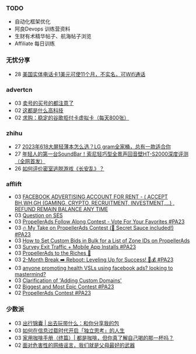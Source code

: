 ### TODO
-  自动化框架优化
-  阿良Devops 训练营资料
-  生财有术精华帖子、航海帖子浏览
-  Affiliate 每日训练

### 无忧分享
<!-- ruyo:START -->
-  28 [美国实体电话卡1美元可使11个月，不实名，可Wifi通话](https://51.ruyo.net/18487.html)<!-- ruyo:END -->

### advertcn
<!-- advertcn:START -->
-  03 [卖号的买号的都注意了](https://www.advertcn.com/forum.php?mod=viewthread&tid=112343)
-  02 [这都是什么高科技](https://www.advertcn.com/forum.php?mod=viewthread&tid=112340)
-  02 [求购：稳定的谷歌拒付卡虚拟卡（每天800张）](https://www.advertcn.com/forum.php?mod=viewthread&tid=112339)<!-- advertcn:END -->

### zhihu
<!-- zhihu:START -->
-  27 [2023年618大屏轻薄本怎么选？LG gram全家桶，总有一款适合你](http://zhuanlan.zhihu.com/p/632641888?utm_campaign=rss&utm_medium=rss&utm_source=rss&utm_content=title)
-  27 [年轻人的第一台SoundBar！索尼轻巧型全景声回音壁HT-S2000深度评测（全网首发）](http://zhuanlan.zhihu.com/p/630990296?utm_campaign=rss&utm_medium=rss&utm_source=rss&utm_content=title)
-  26 [如何评价密室逃脱游戏《长安乱》？](http://www.zhihu.com/question/563950552/answer/3045961312?utm_campaign=rss&utm_medium=rss&utm_source=rss&utm_content=title)<!-- zhihu:END -->

### afflift
<!-- afflift:START -->
-  03 [FACEBOOK ADVERTISING ACCOUNT FOR RENT - &lpar; ACCEPT BH,WH,GH &lpar;GAMING, CRYPTO, RECRUITMENT, INVESTMENT,...&rpar; , REFUND REMAIN BALANCE ANY TIME](https://afflift.com/f/threads/facebook-advertising-account-for-rent-accept-bh-wh-gh-gaming-crypto-recruitment-investment-refund-remain-balance-any-time.11161/)
-  03 [Question on SES](https://afflift.com/f/threads/question-on-ses.11728/)
-  03 [PropellerAds Follow Along Contest - Vote For Your Favorites #PA23](https://afflift.com/f/threads/propellerads-follow-along-contest-vote-for-your-favorites-pa23.11724/)
-  03 [🔥 My Take on PropellerAds Contest &lpar;🍅 Secret Sauce included!&rpar; #PA23](https://afflift.com/f/threads/%F0%9F%94%A5-my-take-on-propellerads-contest-%F0%9F%8D%85-secret-sauce-included-pa23.11642/)
-  03 [How to Set Custom Bids in Bulk for a List of Zone IDs on PropellerAds](https://afflift.com/f/threads/how-to-set-custom-bids-in-bulk-for-a-list-of-zone-ids-on-propellerads.11727/)
-  03 [Survey Exit Traffic + Mobile App Installs #PA23](https://afflift.com/f/threads/survey-exit-traffic-mobile-app-installs-pa23.11712/)
-  03 [PropellerAds to the Riches 🤑](https://afflift.com/f/threads/propellerads-to-the-riches-%F0%9F%A4%91.11567/)
-  03 [2-Month Break ➡️ Reboot: Leveling Up for Success! 💼💰 #PA23](https://afflift.com/f/threads/2-month-break-%E2%9E%A1%EF%B8%8F-reboot-leveling-up-for-success-%F0%9F%92%BC%F0%9F%92%B0-pa23.11560/)
-  03 [anyone promoting health VSLs using facebook ads? looking to mastermind?](https://afflift.com/f/threads/anyone-promoting-health-vsls-using-facebook-ads-looking-to-mastermind.11726/)
-  03 [Clarification of &#39;Adding Custom Domains&#39;](https://afflift.com/f/threads/clarification-of-adding-custom-domains.11725/)
-  02 [Biggest and Most Epic Contest #PA23](https://afflift.com/f/threads/biggest-and-most-epic-contest-pa23.11557/)
-  02 [PropellerAds Contest #PA23](https://afflift.com/f/threads/propellerads-contest-pa23.11548/)<!-- afflift:END -->

### 少数派
<!-- sspai:START -->
-  03 [出行锦囊 | 出去玩带什么：和你分享我的包](https://sspai.com/post/83351)
-  03 [如何在信息过载时代开启「独立思考」的人生](https://sspai.com/post/82646)
-  03 [家用咖啡手册（终篇）| 都是咖啡，但你真了解自己喝的那一杯吗？](https://sspai.com/post/83184)
-  02 [面对危害性的网络谣言，我们就是父母最好的武器](https://sspai.com/prime/story/protect-elder-parents-from-online-scams-how-tos)<!-- sspai:END -->

